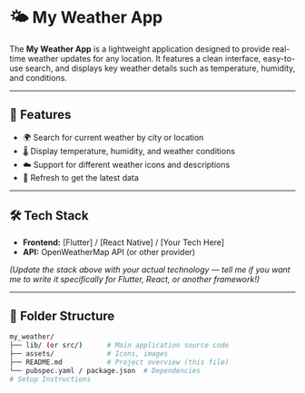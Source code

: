 # 🌤️ My Weather App

The **My Weather App** is a lightweight application designed to provide real-time weather updates for any location. It features a clean interface, easy-to-use search, and displays key weather details such as temperature, humidity, and conditions.

---

## 🚀 Features

- 🌍 Search for current weather by city or location
- 🌡️ Display temperature, humidity, and weather conditions
- ☁️ Support for different weather icons and descriptions
- 🔄 Refresh to get the latest data

---

## 🛠️ Tech Stack

- **Frontend:** [Flutter] / [React Native] / [Your Tech Here]
- **API:** OpenWeatherMap API (or other provider)

*(Update the stack above with your actual technology — tell me if you want me to write it specifically for Flutter, React, or another framework!)*

---

## 📁 Folder Structure

```bash
my_weather/
├── lib/ (or src/)      # Main application source code
├── assets/             # Icons, images
├── README.md           # Project overview (this file)
└── pubspec.yaml / package.json  # Dependencies 
# Setup Instructions
